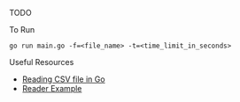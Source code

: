 TODO

To Run

```shell
go run main.go -f=<file_name> -t=<time_limit_in_seconds>
```

Useful Resources

* [Reading CSV file in Go](https://stackoverflow.com/questions/24999079/reading-csv-file-in-go)
* [Reader Example](https://pkg.go.dev/encoding/csv#Reader)